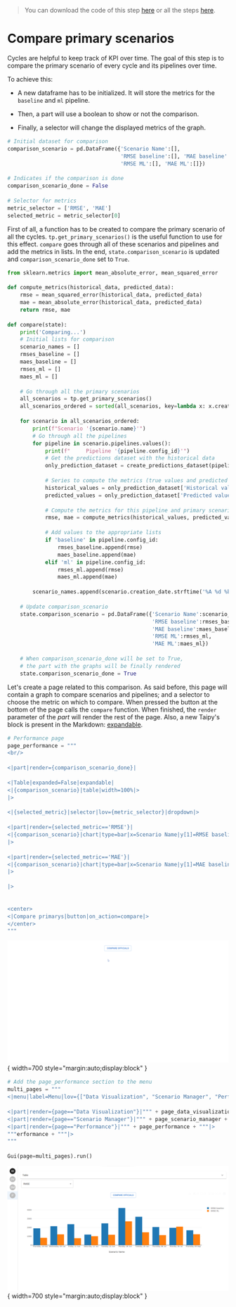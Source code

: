 > You can download the code of this step [here](../src/step_12.py) or all the steps [here](https://github.com/Avaiga/taipy-getting-started/tree/develop/src).

# Compare primary scenarios

Cycles are helpful to keep track of KPI over time. The goal of this step is to compare the primary scenario of every cycle and its pipelines over time.

To achieve this:

- A new dataframe has to be initialized. It will store the metrics for the `baseline` and `ml` pipeline. 

- Then, a part will use a boolean to show or not the comparison.

- Finally, a selector will change the displayed metrics of the graph.

```python
# Initial dataset for comparison
comparison_scenario = pd.DataFrame({'Scenario Name':[],
                                    'RMSE baseline':[], 'MAE baseline':[],
                                    'RMSE ML':[], 'MAE ML':[]})

# Indicates if the comparison is done
comparison_scenario_done = False

# Selector for metrics
metric_selector = ['RMSE', 'MAE']
selected_metric = metric_selector[0]
```

First of all, a function has to be created to compare the primary scenario of all the cycles. `tp.get_primary_scenarios()` is the useful function to use for this effect. `compare` goes through all of these scenarios and pipelines and add the metrics in lists. In the end, `state.comparison_scenario` is updated and `comparison_scenario_done` set to `True`.

```python
from sklearn.metrics import mean_absolute_error, mean_squared_error

def compute_metrics(historical_data, predicted_data):
    rmse = mean_squared_error(historical_data, predicted_data)
    mae = mean_absolute_error(historical_data, predicted_data)
    return rmse, mae

def compare(state):
    print('Comparing...')
    # Initial lists for comparison
    scenario_names = []
    rmses_baseline = []
    maes_baseline = []
    rmses_ml = []
    maes_ml = []
    
    # Go through all the primary scenarios
    all_scenarios = tp.get_primary_scenarios()
    all_scenarios_ordered = sorted(all_scenarios, key=lambda x: x.creation_date.timestamp()) # delete?
    
    for scenario in all_scenarios_ordered:
        print(f"Scenario '{scenario.name}'")
        # Go through all the pipelines
        for pipeline in scenario.pipelines.values():
            print(f"     Pipeline '{pipeline.config_id}'")
            # Get the predictions dataset with the historical data
            only_prediction_dataset = create_predictions_dataset(pipeline)[-pipeline.n_predictions.read():]
            
            # Series to compute the metrics (true values and predicted values)
            historical_values = only_prediction_dataset['Historical values']
            predicted_values = only_prediction_dataset['Predicted values']
            
            # Compute the metrics for this pipeline and primary scenario
            rmse, mae = compute_metrics(historical_values, predicted_values)
            
            # Add values to the appropriate lists
            if 'baseline' in pipeline.config_id:
                rmses_baseline.append(rmse)
                maes_baseline.append(mae)
            elif 'ml' in pipeline.config_id:
                rmses_ml.append(rmse)
                maes_ml.append(mae)

        scenario_names.append(scenario.creation_date.strftime('%A %d %b'))
        
    # Update comparison_scenario
    state.comparison_scenario = pd.DataFrame({'Scenario Name':scenario_names,
                                              'RMSE baseline':rmses_baseline,
                                              'MAE baseline':maes_baseline,
                                              'RMSE ML':rmses_ml,
                                              'MAE ML':maes_ml})
    
    # When comparison_scenario_done will be set to True,
    # the part with the graphs will be finally rendered
    state.comparison_scenario_done = True
```

Let's create a page related to this comparison. As said before, this page will contain a graph to compare scenarios and pipelines; and a selector to choose the metric on which to compare. When pressed the button at the bottom of the page calls the `compare` function. When finished, the `render` parameter of the *part* will render the rest of the page. Also, a new Taipy's block is present in the Markdown: [expandable](https://docs.taipy.io/manuals/gui/viselements/expandable/).

```python
# Performance page
page_performance = """
<br/>

<|part|render={comparison_scenario_done}|

<|Table|expanded=False|expandable|
<|{comparison_scenario}|table|width=100%|>
|>

<|{selected_metric}|selector|lov={metric_selector}|dropdown|>

<|part|render={selected_metric=='RMSE'}|
<|{comparison_scenario}|chart|type=bar|x=Scenario Name|y[1]=RMSE baseline|y[2]=RMSE ML|height=100%|width=100%|>
|>

<|part|render={selected_metric=='MAE'}|
<|{comparison_scenario}|chart|type=bar|x=Scenario Name|y[1]=MAE baseline|y[2]=MAE ML|height=100%|width=100%|>
|>

|>


<center>
<|Compare primarys|button|on_action=compare|>
</center>
"""
```


![Page Performance](page_performance.gif){ width=700 style="margin:auto;display:block" }



```python
# Add the page_performance section to the menu   
multi_pages = """
<|menu|label=Menu|lov={["Data Visualization", "Scenario Manager", "Performance"]}|on_action=menu_fct|>

<|part|render={page=="Data Visualization"}|""" + page_data_visualization + """|>
<|part|render={page=="Scenario Manager"}|""" + page_scenario_manager + """|>
<|part|render={page=="Performance"}|""" + page_performance + """|>
"""erformance + """|>
"""

Gui(page=multi_pages).run() 
```

![Compare Scenarios](result.png){ width=700 style="margin:auto;display:block" }

